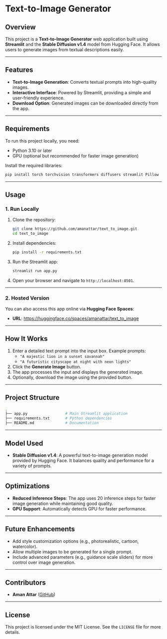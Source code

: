 **Text-to-Image Generator**
===========================

**Overview**
------------

This project is a **Text-to-Image Generator** web application built using **Streamlit** and the **Stable Diffusion v1.4** model from Hugging Face. It allows users to generate images from textual descriptions easily.

* * *

**Features**
------------

*   **Text-to-Image Generation**: Converts textual prompts into high-quality images.
*   **Interactive Interface**: Powered by Streamlit, providing a simple and user-friendly experience.
*   **Download Option**: Generated images can be downloaded directly from the app.

* * *

**Requirements**
----------------

To run this project locally, you need:

*   Python 3.10 or later
*   GPU (optional but recommended for faster image generation)

Install the required libraries:

```bash
pip install torch torchvision transformers diffusers streamlit Pillow
```

* * *

**Usage**
---------

### **1\. Run Locally**

1.  Clone the repository:
    
    ```bash
    git clone https://github.com/amanattar/text_to_image.git
    cd text_to_image
    ```
    
2.  Install dependencies:
    
    ```bash
    pip install -r requirements.txt
    ```
    
3.  Run the Streamlit app:
    
    ```bash
    streamlit run app.py
    ```
    
4.  Open your browser and navigate to `http://localhost:8501`.
    

* * *

### **2\. Hosted Version**

You can also access this app online via **Hugging Face Spaces**:

*   **URL**: https://huggingface.co/spaces/amanattar/text_to_image
* * *

**How It Works**
----------------

1.  Enter a detailed text prompt into the input box. Example prompts:
    *   `"A majestic lion in a sunset savannah"`
    *   `"A futuristic cityscape at night with neon lights"`
2.  Click the **Generate Image** button.
3.  The app processes the input and displays the generated image.
4.  Optionally, download the image using the provided button.

* * *

**Project Structure**
---------------------

```bash
.
├── app.py                 # Main Streamlit application
├── requirements.txt       # Python dependencies
├── README.md              # Documentation
```

* * *

**Model Used**
--------------

*   **Stable Diffusion v1.4**: A powerful text-to-image generation model provided by Hugging Face. It balances quality and performance for a variety of prompts.

* * *

**Optimizations**
-----------------

*   **Reduced Inference Steps**: The app uses 20 inference steps for faster image generation while maintaining good quality.
*   **GPU Support**: Automatically detects GPU for faster performance.

* * *

**Future Enhancements**
-----------------------

*   Add style customization options (e.g., photorealistic, cartoon, watercolor).
*   Allow multiple images to be generated for a single prompt.
*   Include advanced parameters (e.g., guidance scale sliders) for more control over image generation.

* * *

**Contributors**
----------------

*   **Aman Attar** ([GitHub](https://github.com/amanattar))

* * *

**License**
-----------

This project is licensed under the MIT License. See the `LICENSE` file for more details.
